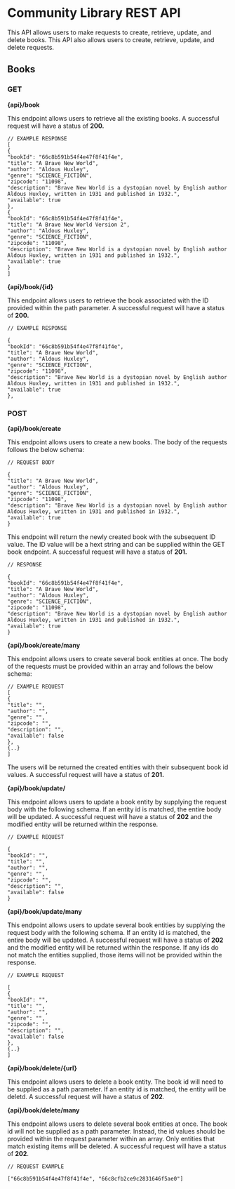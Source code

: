 # Community Library REST API

This API allows users to make requests to create, retrieve, update, and delete books. This API also allows users to create, retrieve, update, and delete requests.


##  Books
 
### GET

<b>{api}/book</b>

This endpoint allows users to retrieve all the existing books. A successful request will have a status of <strong>200.</strong>

```
// EXAMPLE RESPONSE
[
{
"bookId": "66c8b591b54f4e47f8f41f4e",
"title": "A Brave New World",
"author": "Aldous Huxley",
"genre": "SCIENCE_FICTION",
"zipcode": "11098", 
"description": "Brave New World is a dystopian novel by English author Aldous Huxley, written in 1931 and published in 1932.",
"available": true
}, 
{
"bookId": "66c8b591b54f4e47f8f41f4e",
"title": "A Brave New World Version 2",
"author": "Aldous Huxley",
"genre": "SCIENCE_FICTION",
"zipcode": "11098", 
"description": "Brave New World is a dystopian novel by English author Aldous Huxley, written in 1931 and published in 1932.",
"available": true
}
]

```

<b>{api}/book/{id}</b>

This endpoint allows users to retrieve the book associated with the ID provided within the path parameter. A successful request will have a status of <strong>200.</strong>

```
// EXAMPLE RESPONSE 

{
"bookId": "66c8b591b54f4e47f8f41f4e",
"title": "A Brave New World",
"author": "Aldous Huxley",
"genre": "SCIENCE_FICTION",
"zipcode": "11098", 
"description": "Brave New World is a dystopian novel by English author Aldous Huxley, written in 1931 and published in 1932.",
"available": true
},

```

### POST

<b>{api}/book/create</b>

This endpoint allows users to create a new books. The body of the requests follows the below schema:


```
// REQUEST BODY

{
"title": "A Brave New World",
"author": "Aldous Huxley",
"genre": "SCIENCE_FICTION",
"zipcode": "11098", 
"description": "Brave New World is a dystopian novel by English author Aldous Huxley, written in 1931 and published in 1932.",
"available": true
}
```

This endpoint will return the newly created book with the subsequent ID value. The ID value will be a hext string and can be supplied within the GET book endpoint. A successful request will have a status of <strong>201.</strong>

```
// RESPONSE

{
"bookId": "66c8b591b54f4e47f8f41f4e",
"title": "A Brave New World",
"author": "Aldous Huxley",
"genre": "SCIENCE_FICTION",
"zipcode": "11098", 
"description": "Brave New World is a dystopian novel by English author Aldous Huxley, written in 1931 and published in 1932.",
"available": true
}
```

<b>{api}/book/create/many</b>

This endpoint allows users to create several book entities at once. The body of the requests must be provided within an array and follows the below schema:

```
// EXAMPLE REQUEST
[
{
"title": "",
"author": "",
"genre": "",
"zipcode": "", 
"description": "",
"available": false
}, 
{..}
]

```

The users will be returned the created entities with their subsequent book id values. A successful request will have a status of <strong>201.</strong>

<b>{api}/book/update/</b>

This endpoint allows users to update a book entity by supplying the request body with the following schema. If an entity id is matched, the entire body will be updated. A successful request will have a status of <strong>202</strong> and the modified entity will be returned within the response.

```
// EXAMPLE REQUEST

{
"bookId": "", 
"title": "",
"author": "",
"genre": "",
"zipcode": "", 
"description": "",
"available": false
}

```


<b>{api}/book/update/many</b>

This endpoint allows users to update several book entities by supplying the request body with the following schema. If an entity id is matched, the entire body will be updated. A successful request will have a status of <strong>202</strong> and the modified entity will be returned within the response. If any ids do not match the entities supplied, those items will not be provided within the response.


```
// EXAMPLE REQUEST

[
{
"bookId": "", 
"title": "",
"author": "",
"genre": "",
"zipcode": "", 
"description": "",
"available": false
},
{..}
]

```


<b>{api}/book/delete/{url}</b>

This endpoint allows users to delete a book entity. The book id will need to be supplied as a path parameter. If an entity id is matched, the entity will be deletd. A successful request will have a status of <strong>202</strong>.


<b>{api}/book/delete/many</b>

This endpoint allows users to delete several book entities at once. The book id will not be supplied as a path parameter. Instead, the id values should be provided within the request parameter within an array. Only entities that match existing items will be deleted. A successful request will have a status of <strong>202</strong>.

```
// REQUEST EXAMPLE

["66c8b591b54f4e47f8f41f4e", "66c8cfb2ce9c2831646f5ae0"]

```

